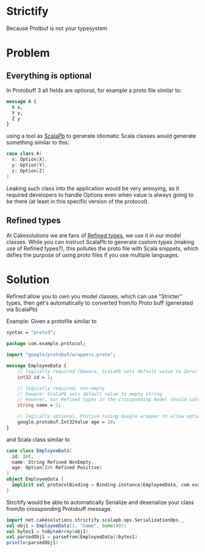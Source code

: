 # Strictify
Because Protbuf is not your typesystem

# Problem
## Everything is optional
In Protobuff 3 all fields are optional, for example a proto file similar to:
```proto
message A {
  X x,
  Y y,
  Z y
}
```
using a tool as [ScalaPb](https://github.com/scalapb/ScalaPB) to generate idiomatic Scala classes would generate something similar to this:
```scala
case class A(
  x: Option[X],
  y: Option[Y],
  z: Option[Z]
)
```

Leaking such class into the application would be very annoying, as it required developers to handle Options even when value is always going to be there (at least in this specific version of the protocol).

## Refined types
At Cakesolutions we are fans of [Refined types](https://github.com/fthomas/refined), we use it in our model classes. 
While you can instruct ScalaPb to generate custom types (making use of Refined types?), this pollutes the proto file with Scala snippets, which defies the purpose of using proto files if you use multiple languages.

# Solution
Refined allow you to own you model classes, which can use "Stricter" types, then get's automatically to converted from/to Proto buff (generated via ScalaPb)

Example:
Given a protofile similar to
```proto
syntax = "proto3";

package com.example.protocol;

import "google/protobuf/wrappers.proto";

message EmployeeData {
    // logically required (beware, ScalaPb sets default value to Zero)
    int32 id = 1;

    // logically required, non-empty
    // beware: ScalaPb sets default value to empty string
    // However, our Refined types in the crossponding model should catch this.
    string name = 2;

    // logically optional, Postive (using Google wrapper to allow optional)
    google.protobuf.Int32Value age = 20;
}
```

and Scala class similar to
```scala
case class EmployeeData(
  id: Int,
  name: String Refined NonEmpty,
  age: Option[Int Refined Positive]
)
object EmployeeData {
  implicit val protocolBinding = Binding.instance[EmployeeData, com.example.protocol.employee.EmployeeData]
}
```

Strcitify would be able to automatically Serialize and deserialize your class from/to crossponding Protobuff message.
```scala
import net.cakesolutions.strictify.scalapb.ops.SerializationOps._
val obj1 = EmployeeData(1, "name", Some(99))
val bytes1 = toByteArray(obj1)
val parsedObj1 = parseFrom[EmployeeData](bytes1)
println(parsedObj1)
```
